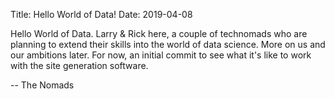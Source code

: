 Title: Hello World of Data!
Date: 2019-04-08

Hello World of Data.  Larry & Rick here, a couple of technomads who are planning to extend their skills into the world of data science.  More on us and our ambitions later.  For now, an initial commit to see what it's like to work with the site generation software.

 -- The Nomads

